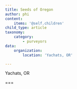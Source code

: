 ```yaml
---
title: Seeds of Oregon
author: phi
content:
    items: '@self.children'
child_type: article
taxonomy:
    category:
        - purveyors
data:
    organization:
        location: 'Yachats, OR'

---
```


<span class="loc">Yachats, OR</span>

===


